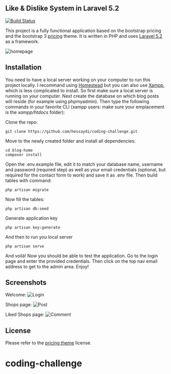 
## Like & Dislike System in Laravel 5.2 

[![Build Status](https://travis-ci.org/jeanquark/blog-home.svg?branch=master)](https://travis-ci.org/jeanquark/blog-home)

This project is a fully functional application based on the bootstrap pricing and the bootstrap 3 [pricing](https://getbootstrap.com/docs/4.1/examples/pricing/) theme. It is written in PHP and uses [Laravel 5.2](https://laravel.com) as a framework.

![homepage](https://github.com/jeanquark/blog-home/raw/master/public/homepage.jpg "Homepage")

## Installation

You need to have a local server working on your computer to run this project locally. I recommand using [Homestead](https://laravel.com/docs/master/homestead) but you can also use [Xampp](https://www.apachefriends.org/fr/index.html), which is less complicated to install. So first make sure a local server is running on your computer. Next create the database on which blog posts will reside (for example using phpmyadmin). Then type the following commands in your favorite CLI (xampp users: make sure your emplacement is the *xampp/htdocs* folder):

Clone the repo:
```
git clone https://github.com/hessaydi/coding-challenge.git
```

Move to the newly created folder and install all dependencies:
```
cd blog-home
composer install
```

Open the .env.example file, edit it to match your database name, username and password (required step) as well as your email credentials (optional, but required for the contact form to work) and save it as .env file. Then build tables with command:
```
php artisan migrate
```

Now fill the tables:
```
php artisan db:seed
```

Generate application key 
```
php artisan key:generate
```
And then to run you local server 

```
php artisan serve
```
And voilà! Now you should be able to test the application. Go to the login page and enter the provided credentials. Then click on the top nav email address to get to the admin area. Enjoy!



## Screenshots
Welcome:
![Login](https://github.com/jeanquark/blog-home/raw/master/public/login.jpg "Login")

Shops page:
![Post](https://github.com/jeanquark/blog-home/raw/master/public/post.jpg "Post")

Liked Shops page:
![Comment](https://github.com/jeanquark/blog-home/raw/master/public/comment.jpg "Comment")




## License

Please refer to the [pricing theme](https://getbootstrap.com/docs/4.1/examples/pricing/) license.
# coding-challenge

